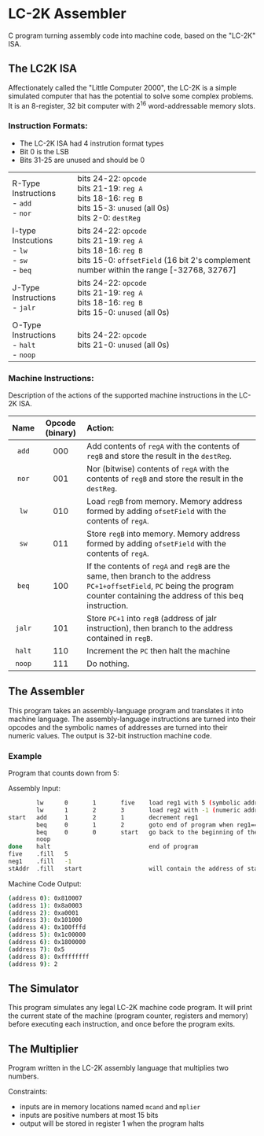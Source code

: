 # LC-2K Assembler
C program turning assembly code into machine code, based on the "LC-2K" ISA. 

## The LC2K ISA
Affectionately called the "Little Computer 2000", the LC-2K is a simple simulated computer that has the potential to solve some complex problems. It is an 8-register, 32 bit computer with 2<sup>16</sup> word-addressable memory slots.

### Instruction Formats:
- The LC-2K ISA had 4 instrution format types
- Bit 0 is the LSB
- Bits 31-25 are unused and should be 0

| | |
:--- | :---
R-Type Instructions <br> - ```add``` <br>-  ```nor``` | bits 24-22: ```opcode``` <br> bits 21-19: ```reg A``` <br> bits 18-16: ```reg B``` <br> bits 15-3: ```unused``` (all 0s) <br> bits 2-0: ```destReg```
I-type Instcutions <br> - ```lw```<br> - ```sw```<br> -  ```beq```| bits 24-22: ```opcode``` <br> bits 21-19: ```reg A``` <br> bits 18-16: ```reg B``` <br> bits 15-0: ```offsetField``` (16 bit 2's complement number within the range [-32768, 32767]
J-Type Instructions <br> - ```jalr``` | bits 24-22: ```opcode``` <br> bits 21-19: ```reg A``` <br> bits 18-16: ```reg B``` <br> bits 15-0: ```unused``` (all 0s)
O-Type Instructions <br> - ```halt```<br>- ```noop``` | bits 24-22: ```opcode``` <br> bits 21-0: ```unused``` (all 0s)


### Machine Instructions:
Description of the actions of the supported machine instructions in the LC-2K ISA. 

Name | Opcode (binary) | Action:
:---: | :---: | :---
```add``` | 000 | Add contents of ```regA``` with the contents of ```regB``` and store the result in the ```destReg```. 
```nor``` | 001 | Nor (bitwise) contents of ```regA``` with the contents of ```regB``` and store the result in the ```destReg```. 
```lw``` | 010 | Load ```regB``` from memory. Memory address formed by adding ```ofsetField``` with the contents of ```regA```. 
```sw``` | 011 | Store ```regB``` into memory. Memory address formed by adding ```ofsetField``` with the contents of ```regA```.
```beq``` | 100 | If the contents of ```regA``` and ```regB``` are the same, then branch to the address ```PC+1+offsetField```, ```PC``` being the program counter containing the address of this beq instruction.
```jalr``` | 101 | Store ```PC+1``` into ```regB``` (address of jalr instruction), then branch to the address contained in ```regB```. 
```halt``` | 110 | Increment the ```PC``` then halt the machine
```noop``` | 111 | Do nothing.



## The Assembler

This program takes an assembly-language program and translates it into machine language. The assembly-language instructions are turned into their opcodes and the symbolic names of addresses are turned into their numeric values. The output is 32-bit instruction machine code. 

### Example 
Program that counts down from 5:

Assembly Input:
```bash
        lw      0       1       five    load reg1 with 5 (symbolic address)
        lw      1       2       3       load reg2 with -1 (numeric address)
start   add     1       2       1       decrement reg1
        beq     0       1       2       goto end of program when reg1==0
        beq     0       0       start   go back to the beginning of the loop
        noop
done    halt                            end of program
five    .fill   5
neg1    .fill   -1
stAddr  .fill   start                   will contain the address of start (2)

```
Machine Code Output: 
```bash
(address 0): 0x810007
(address 1): 0x8a0003
(address 2): 0xa0001
(address 3): 0x101000
(address 4): 0x100fffd
(address 5): 0x1c00000
(address 6): 0x1800000
(address 7): 0x5
(address 8): 0xffffffff
(address 9): 2

```

## The Simulator

This program simulates any legal LC-2K machine code program. It will print the current state of the machine (program counter, registers and memory) before executing each instruction, and once before the program exits.  


## The Multiplier
Program written in the LC-2K assembly language that multiplies two numbers. 

Constraints:
- inputs are in memory locations named ```mcand``` and ```mplier```
- inputs are positive numbers at most 15 bits
- output will be stored in register 1 when the program halts
